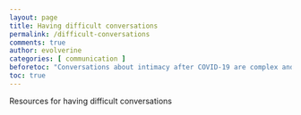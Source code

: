 ```yaml
---
layout: page
title: Having difficult conversations 
permalink: /difficult-conversations
comments: true
author: evolverine
categories: [ communication ]
beforetoc: "Conversations about intimacy after COVID-19 are complex and sometimes complicated. These are some resources to make them easier."
toc: true
---
```

Resources for having difficult conversations
